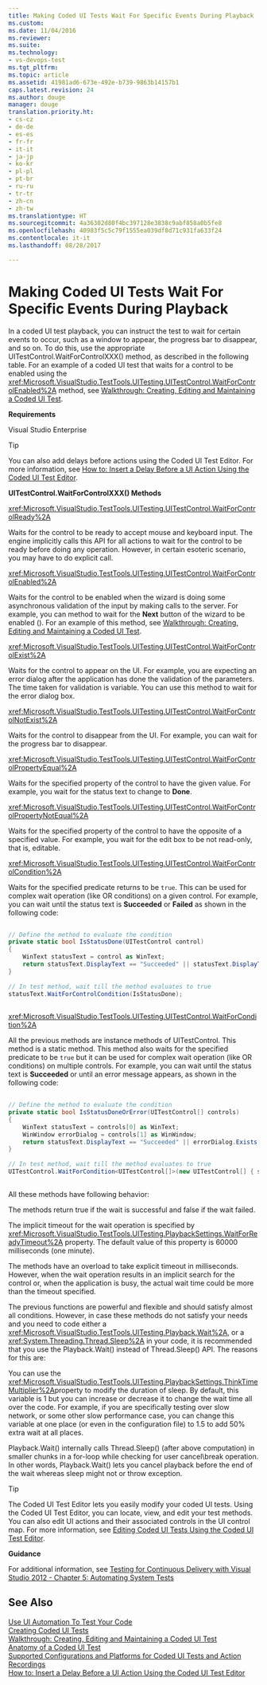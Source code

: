 ```yaml
---
title: Making Coded UI Tests Wait For Specific Events During Playback | Microsoft Docs
ms.custom: 
ms.date: 11/04/2016
ms.reviewer: 
ms.suite: 
ms.technology:
- vs-devops-test
ms.tgt_pltfrm: 
ms.topic: article
ms.assetid: 41981ad6-673e-492e-b739-9863b14157b1
caps.latest.revision: 24
ms.author: douge
manager: douge
translation.priority.ht:
- cs-cz
- de-de
- es-es
- fr-fr
- it-it
- ja-jp
- ko-kr
- pl-pl
- pt-br
- ru-ru
- tr-tr
- zh-cn
- zh-tw
ms.translationtype: HT
ms.sourcegitcommit: 4a36302d80f4bc397128e3838c9abf858a0b5fe8
ms.openlocfilehash: 40983f5c5c79f1555ea039df8d71c931fa633f24
ms.contentlocale: it-it
ms.lasthandoff: 08/28/2017

---
```

# <a name="making-coded-ui-tests-wait-for-specific-events-during-playback"></a>Making Coded UI Tests Wait For Specific Events During Playback
In a coded UI test playback, you can instruct the test to wait for certain events to occur, such as a window to appear, the progress bar to disappear, and so on. To do this, use the appropriate UITestControl.WaitForControlXXX() method, as described in the following table. For an example of a coded UI test that waits for a control to be enabled using the <xref:Microsoft.VisualStudio.TestTools.UITesting.UITestControl.WaitForControlEnabled%2A> method, see [Walkthrough: Creating, Editing and Maintaining a Coded UI Test](../test/walkthrough-creating-editing-and-maintaining-a-coded-ui-test.md).  
  
 **Requirements**  
  
 Visual Studio Enterprise  
  
> [!TIP]
>  You can also add delays before actions using the Coded UI Test Editor. For more information, see [How to: Insert a Delay Before a UI Action Using the Coded UI Test Editor](http://msdn.microsoft.com/Library/509f8ef7-e105-4049-b11b-d64549e055b0).  
  
 **UITestControl.WaitForControlXXX() Methods**  
  
 <xref:Microsoft.VisualStudio.TestTools.UITesting.UITestControl.WaitForControlReady%2A>  
  
 Waits for the control to be ready to accept mouse and keyboard input. The engine implicitly calls this API for all actions to wait for the control to be ready before doing any operation. However, in certain esoteric scenario, you may have to do explicit call.  
  
 <xref:Microsoft.VisualStudio.TestTools.UITesting.UITestControl.WaitForControlEnabled%2A>  
  
 Waits for the control to be enabled when the wizard is doing some asynchronous validation of the input by making calls to the server. For example, you can method to wait for the **Next** button of the wizard to be enabled (). For an example of this method, see [Walkthrough: Creating, Editing and Maintaining a Coded UI Test](../test/walkthrough-creating-editing-and-maintaining-a-coded-ui-test.md).  
  
 <xref:Microsoft.VisualStudio.TestTools.UITesting.UITestControl.WaitForControlExist%2A>  
  
 Waits for the control to appear on the UI. For example, you are expecting an error dialog after the application has done the validation of the parameters. The time taken for validation is variable. You can use this method to wait for the error dialog box.  
  
 <xref:Microsoft.VisualStudio.TestTools.UITesting.UITestControl.WaitForControlNotExist%2A>  
  
 Waits for the control to   disappear from the UI. For example, you can wait for the progress bar to disappear.  
  
 <xref:Microsoft.VisualStudio.TestTools.UITesting.UITestControl.WaitForControlPropertyEqual%2A>  
  
 Waits for the specified property of the control to have the given value. For example, you wait for the status text to change to **Done**.  
  
 <xref:Microsoft.VisualStudio.TestTools.UITesting.UITestControl.WaitForControlPropertyNotEqual%2A>  
  
 Waits for the specified property of the control to have the opposite of a specified value. For example, you wait for the edit box to be not read-only, that is, editable.  
  
 <xref:Microsoft.VisualStudio.TestTools.UITesting.UITestControl.WaitForControlCondition%2A>  
  
 Waits for the specified predicate returns to be `true`. This can be used for complex wait operation (like OR conditions) on a given control. For example, you can wait until the status text is **Succeeded** or **Failed** as shown in the following code:  
  
```csharp  
  
// Define the method to evaluate the condition   
private static bool IsStatusDone(UITestControl control)   
{   
    WinText statusText = control as WinText;   
    return statusText.DisplayText == "Succeeded" || statusText.DisplayText == "Failed";   
}   
  
// In test method, wait till the method evaluates to true   
statusText.WaitForControlCondition(IsStatusDone);  
  
```  
  
 <xref:Microsoft.VisualStudio.TestTools.UITesting.UITestControl.WaitForCondition%2A>  
  
 All the previous methods are instance methods of UITestControl. This method is a static method. This method also waits for the specified predicate to be `true` but it can be used for complex wait operation (like OR conditions) on multiple controls. For example, you can wait until the status text is **Succeeded** or until an error message appears, as shown in the following code:  
  
```csharp  
  
// Define the method to evaluate the condition   
private static bool IsStatusDoneOrError(UITestControl[] controls)   
{   
    WinText statusText = controls[0] as WinText;   
    WinWindow errorDialog = controls[1] as WinWindow;   
    return statusText.DisplayText == "Succeeded" || errorDialog.Exists;   
}   
  
// In test method, wait till the method evaluates to true   
UITestControl.WaitForCondition<UITestControl[]>(new UITestControl[] { statusText, errorDialog }, IsStatusDoneOrError);  
  
```  
  
 All these methods have following behavior:  
  
 The methods return true if the wait is successful and false if the wait failed.  
  
 The implicit timeout for the wait operation is specified by <xref:Microsoft.VisualStudio.TestTools.UITesting.PlaybackSettings.WaitForReadyTimeout%2A> property. The default value of this property is 60000 milliseconds (one minute).  
  
 The methods have an overload to take explicit timeout in milliseconds. However, when the wait operation results in an implicit search for the control or, when the application is busy, the actual wait time could be more than the timeout specified.  
  
 The previous functions are powerful and flexible and should satisfy almost all conditions. However, in case these methods do not satisfy your needs and you need to code either a <xref:Microsoft.VisualStudio.TestTools.UITesting.Playback.Wait%2A>, or a <xref:System.Threading.Thread.Sleep%2A> in your code, it is recommended that you use the Playback.Wait() instead of Thread.Sleep() API. The reasons for this are:  
  
 You can use the  <xref:Microsoft.VisualStudio.TestTools.UITesting.PlaybackSettings.ThinkTimeMultiplier%2A>property to modify the duration of sleep. By default, this variable is 1 but you can increase or decrease it to change the wait time all over the code. For example, if you are specifically testing over slow network, or some other slow performance case, you can change this variable at one place (or even in the configuration file) to 1.5 to add 50% extra wait at all places.  
  
 Playback.Wait() internally calls Thread.Sleep() (after above computation) in smaller chunks in a for-loop while checking for user cancel\break operation. In other words, Playback.Wait() lets you cancel playback before the end of the wait whereas sleep might not or throw exception.  
  
> [!TIP]
>  The Coded UI Test Editor lets you easily modify your coded UI tests. Using the Coded UI Test Editor, you can locate, view, and edit your test methods. You can also edit UI actions and their associated controls in the UI control map. For more information, see [Editing Coded UI Tests Using the Coded UI Test Editor](../test/editing-coded-ui-tests-using-the-coded-ui-test-editor.md).  
  
 **Guidance**  
  
 For additional information, see [Testing for Continuous Delivery with Visual Studio 2012 - Chapter 5: Automating System Tests](http://go.microsoft.com/fwlink/?LinkID=255196)  
  
## <a name="see-also"></a>See Also  
 [Use UI Automation To Test Your Code](../test/use-ui-automation-to-test-your-code.md)   
 [Creating Coded UI Tests](../test/use-ui-automation-to-test-your-code.md#VerifyingCodeUsingCUITCreate)   
 [Walkthrough: Creating, Editing and Maintaining a Coded UI Test](../test/walkthrough-creating-editing-and-maintaining-a-coded-ui-test.md)   
 [Anatomy of a Coded UI Test](../test/anatomy-of-a-coded-ui-test.md)   
 [Supported Configurations and Platforms for Coded UI Tests and Action Recordings](../test/supported-configurations-and-platforms-for-coded-ui-tests-and-action-recordings.md)   
 [How to: Insert a Delay Before a UI Action Using the Coded UI Test Editor](http://msdn.microsoft.com/Library/509f8ef7-e105-4049-b11b-d64549e055b0)

